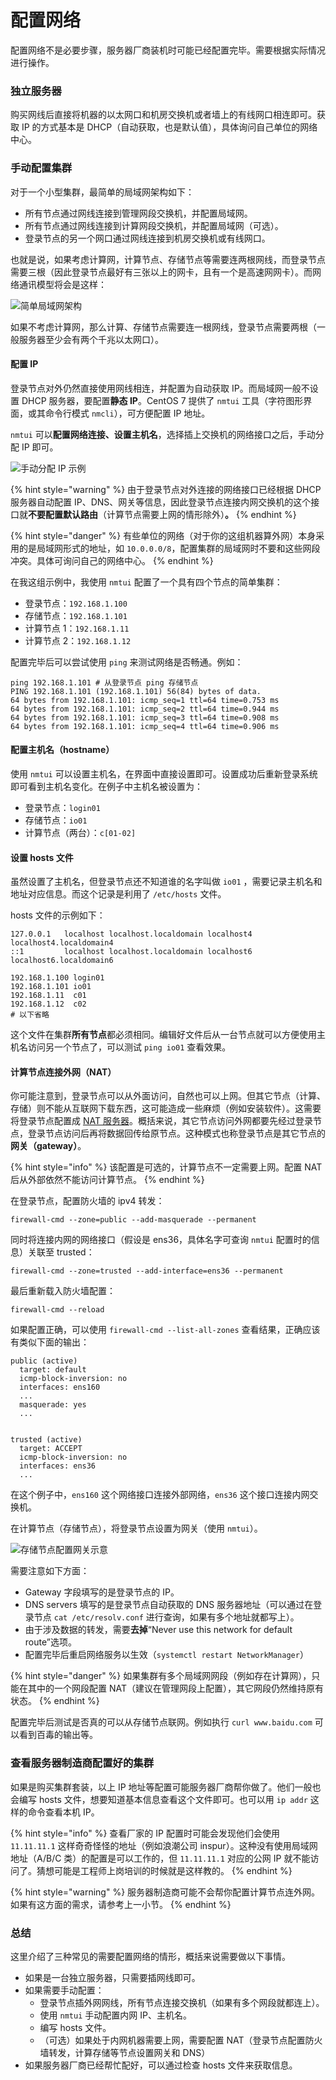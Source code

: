 # 配置网络

配置网络不是必要步骤，服务器厂商装机时可能已经配置完毕。需要根据实际情况进行操作。

### 独立服务器

购买网线后直接将机器的以太网口和机房交换机或者墙上的有线网口相连即可。获取 IP 的方式基本是 DHCP（自动获取，也是默认值），具体询问自己单位的网络中心。

### 手动配置集群

对于一个小型集群，最简单的局域网架构如下：

* 所有节点通过网线连接到管理网段交换机，并配置局域网。
* 所有节点通过网线连接到计算网段交换机，并配置局域网（可选）。
* 登录节点的另一个网口通过网线连接到机房交换机或有线网口。

也就是说，如果考虑计算网，计算节点、存储节点等需要连两根网线，而登录节点需要三根（因此登录节点最好有三张以上的网卡，且有一个是高速网网卡）。而网络通讯模型将会是这样：

![&#x7B80;&#x5355;&#x5C40;&#x57DF;&#x7F51;&#x67B6;&#x6784;](../.gitbook/assets/network.png)

如果不考虑计算网，那么计算、存储节点需要连一根网线，登录节点需要两根（一般服务器至少会有两个千兆以太网口）。

#### 配置 IP

登录节点对外仍然直接使用网线相连，并配置为自动获取 IP。而局域网一般不设置 DHCP 服务器，要配置**静态 IP**。CentOS 7 提供了 `nmtui` 工具（字符图形界面，或其命令行模式 `nmcli`），可方便配置 IP 地址。

`nmtui` 可以**配置网络连接、设置主机名**，选择插上交换机的网络接口之后，手动分配 IP 即可。

![&#x624B;&#x52A8;&#x5206;&#x914D; IP &#x793A;&#x4F8B;](../.gitbook/assets/nmtui1.png)

{% hint style="warning" %}
由于登录节点对外连接的网络接口已经根据 DHCP 服务器自动配置 IP、DNS、网关等信息，因此登录节点连接内网交换机的这个接口就**不要配置默认路由**（计算节点需要上网的情形除外）**。**
{% endhint %}

{% hint style="danger" %}
有些单位的网络（对于你的这组机器算外网）本身采用的是局域网形式的地址，如 `10.0.0.0/8`，配置集群的局域网时不要和这些网段冲突。具体可询问自己的网络中心。
{% endhint %}

在我这组示例中，我使用 `nmtui` 配置了一个具有四个节点的简单集群：

* 登录节点：`192.168.1.100` 
* 存储节点：`192.168.1.101` 
* 计算节点 1：`192.168.1.11` 
* 计算节点 2：`192.168.1.12` 

配置完毕后可以尝试使用 `ping` 来测试网络是否畅通。例如：

```text
ping 192.168.1.101 # 从登录节点 ping 存储节点
PING 192.168.1.101 (192.168.1.101) 56(84) bytes of data.
64 bytes from 192.168.1.101: icmp_seq=1 ttl=64 time=0.753 ms
64 bytes from 192.168.1.101: icmp_seq=2 ttl=64 time=0.944 ms
64 bytes from 192.168.1.101: icmp_seq=3 ttl=64 time=0.908 ms
64 bytes from 192.168.1.101: icmp_seq=4 ttl=64 time=0.906 ms
```

#### 配置主机名（hostname）

使用 `nmtui` 可以设置主机名，在界面中直接设置即可。设置成功后重新登录系统即可看到主机名变化。在例子中主机名被设置为：

* 登录节点：`login01` 
* 存储节点：`io01` 
* 计算节点（两台）：`c[01-02]`

#### 设置 hosts 文件

虽然设置了主机名，但登录节点还不知道谁的名字叫做 `io01` ，需要记录主机名和地址对应信息。而这个记录是利用了 `/etc/hosts` 文件。

hosts 文件的示例如下：

```text
127.0.0.1   localhost localhost.localdomain localhost4 localhost4.localdomain4
::1         localhost localhost.localdomain localhost6 localhost6.localdomain6

192.168.1.100 login01
192.168.1.101 io01
192.168.1.11  c01
192.168.1.12  c02
# 以下省略
```

这个文件在集群**所有节点**都必须相同。编辑好文件后从一台节点就可以方便使用主机名访问另一个节点了，可以测试 `ping io01` 查看效果。

#### 计算节点连接外网（NAT）

你可能注意到，登录节点可以从外面访问，自然也可以上网。但其它节点（计算、存储）则不能从互联网下载东西，这可能造成一些麻烦（例如安装软件）。这需要将登录节点配置成 [NAT 服务器](https://en.wikipedia.org/wiki/Network_address_translation)。概括来说，其它节点访问外网都要先经过登录节点，登录节点访问后再将数据回传给原节点。这种模式也称登录节点是其它节点的**网关（gateway）**。

{% hint style="info" %}
该配置是可选的，计算节点不一定需要上网。配置 NAT 后从外部依然不能访问计算节点。
{% endhint %}

在登录节点，配置防火墙的 ipv4 转发：

```text
firewall-cmd --zone=public --add-masquerade --permanent
```

同时将连接内网的网络接口（假设是 ens36，具体名字可查询 `nmtui` 配置时的信息）关联至 trusted：

```text
firewall-cmd --zone=trusted --add-interface=ens36 --permanent
```

最后重新载入防火墙配置：

```text
firewall-cmd --reload
```

如果配置正确，可以使用 `firewall-cmd --list-all-zones` 查看结果，正确应该有类似下面的输出：

```text
public (active)
  target: default
  icmp-block-inversion: no
  interfaces: ens160
  ...
  masquerade: yes
  ...
	

trusted (active)
  target: ACCEPT
  icmp-block-inversion: no
  interfaces: ens36
  ...
```

在这个例子中，`ens160` 这个网络接口连接外部网络，`ens36` 这个接口连接内网交换机。

在计算节点（存储节点），将登录节点设置为网关（使用 `nmtui`）。

![&#x5B58;&#x50A8;&#x8282;&#x70B9;&#x914D;&#x7F6E;&#x7F51;&#x5173;&#x793A;&#x610F;](../.gitbook/assets/nmtui2.png)

需要注意如下方面：

* Gateway 字段填写的是登录节点的 IP。
* DNS servers 填写的是登录节点自动获取的 DNS 服务器地址（可以通过在登录节点 `cat /etc/resolv.conf` 进行查询，如果有多个地址就都写上）。
* 由于涉及数据的转发，需要**去掉**“Never use this network for default route”选项。
* 配置完毕后重启网络服务以生效（`systemctl restart NetworkManager`）

{% hint style="danger" %}
如果集群有多个局域网网段（例如存在计算网），只能在其中的一个网段配置 NAT（建议在管理网段上配置），其它网段仍然维持原有状态。
{% endhint %}

配置完毕后测试是否真的可以从存储节点联网。例如执行 `curl www.baidu.com` 可以看到百毒的输出等。

### 查看服务器制造商配置好的集群

如果是购买集群套装，以上 IP 地址等配置可能服务器厂商帮你做了。他们一般也会编写 hosts 文件，想要知道基本信息查看这个文件即可。也可以用 `ip addr` 这样的命令查看本机 IP。

{% hint style="info" %}
查看厂家的 IP 配置时可能会发现他们会使用 `11.11.11.1` 这样奇奇怪怪的地址（例如浪潮公司 inspur）。这种没有使用局域网地址（A/B/C 类）的配置是可以工作的，但 `11.11.11.1` 对应的公网 IP 就不能访问了。猜想可能是工程师上岗培训的时候就是这样教的。
{% endhint %}

{% hint style="warning" %}
服务器制造商可能不会帮你配置计算节点连外网。如果有这方面的需求，请参考上一小节。
{% endhint %}

### 总结

这里介绍了三种常见的需要配置网络的情形，概括来说需要做以下事情。

* 如果是一台独立服务器，只需要插网线即可。
* 如果需要手动配置：
  * 登录节点插外网网线，所有节点连接交换机（如果有多个网段就都连上）。
  * 使用 `nmtui` 手动配置内网 IP、主机名。
  * 编写 hosts 文件。
  * （可选）如果处于内网机器需要上网，需要配置 NAT（登录节点配置防火墙转发，计算存储等节点设置网关和 DNS）
* 如果服务器厂商已经帮忙配好，可以通过检查 hosts 文件来获取信息。

